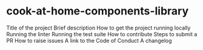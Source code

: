 # cook-at-home-components-library

Title of the project
Brief description
How to get the project running locally
Running the linter
Running the test suite
How to contribute
Steps to submit a PR
How to raise issues
A link to the Code of Conduct
A changelog